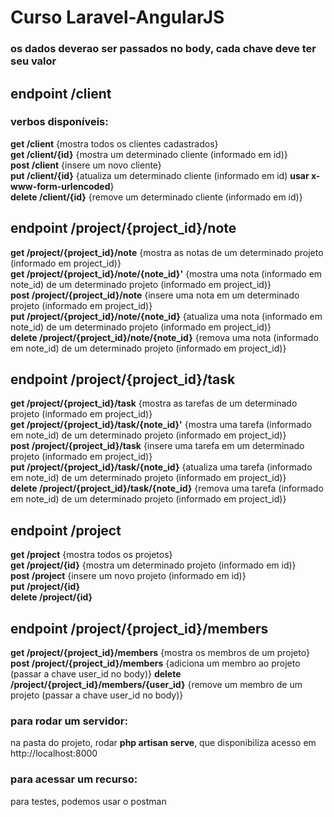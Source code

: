 # Curso Laravel-AngularJS
### os dados deverao ser passados no body, cada chave deve ter seu valor
## endpoint /client
### verbos disponíveis:
**get /client** {mostra todos os clientes cadastrados}  
**get /client/{id}** {mostra um determinado cliente (informado em id)}  
**post /client** {insere um novo cliente}  
**put /client/{id}** {atualiza um determinado cliente (informado em id) **usar x-www-form-urlencoded**}  
**delete /client/{id}** {remove um determinado cliente (informado em id)}  
## endpoint /project/{project_id}/note
**get /project/{project_id}/note** {mostra as notas de um determinado projeto (informado em project_id)}  
**get /project/{project_id}/note/{note_id}'** {mostra uma nota (informado em note_id) de um determinado projeto (informado em project_id)}  
**post /project/{project_id}/note** {insere uma nota em um determinado projeto (informado em project_id)}  
**put /project/{project_id}/note/{note_id}** {atualiza uma nota (informado em note_id) de um determinado projeto (informado em project_id)}  
**delete /project/{project_id}/note/{note_id}** {remova uma nota (informado em note_id) de um determinado projeto (informado em project_id)}  
## endpoint /project/{project_id}/task
**get /project/{project_id}/task** {mostra as tarefas de um determinado projeto (informado em project_id)}  
**get /project/{project_id}/task/{note_id}'** {mostra uma tarefa (informado em note_id) de um determinado projeto (informado em project_id)}  
**post /project/{project_id}/task** {insere uma tarefa em um determinado projeto (informado em project_id)}  
**put /project/{project_id}/task/{note_id}** {atualiza uma tarefa (informado em note_id) de um determinado projeto (informado em project_id)}  
**delete /project/{project_id}/task/{note_id}** {remova uma tarefa (informado em note_id) de um determinado projeto (informado em project_id)}  
## endpoint /project
**get /project** {mostra todos os projetos}  
**get /project/{id}** {mostra um determinado projeto (informado em id)}  
**post /project** {insere um novo projeto (informado em id)}  
**put /project/{id}**  
**delete /project/{id}**  
## endpoint /project/{project_id}/members  
**get /project/{project_id}/members** {mostra os membros de um projeto}
**post /project/{project_id}/members** {adiciona um membro ao projeto (passar a chave user_id no body)}
**delete /project/{project_id}/members/{user_id}** {remove um membro de um projeto (passar a chave user_id no body)}
  
### para rodar um servidor:  
na pasta do projeto, rodar **php artisan serve**, que disponibiliza acesso em http://localhost:8000  
  
### para acessar um recurso:  
para testes, podemos usar o postman  